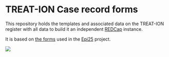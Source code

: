 # TREAT-ION Case record forms 

This repository holds the templates and associated data on the TREAT-ION register with all data to build it an independent [REDCap](https://www.project-redcap.org/) instance.

It is based on [the forms](https://github.com/Epi25/epi25-edc) used in the [Epi25](http://epi-25.org/) project. 

![](https://www.research4rare.de/wp-content/uploads/2019/05/Treat-ION-Logo_Verbundseite-220x37.png)
